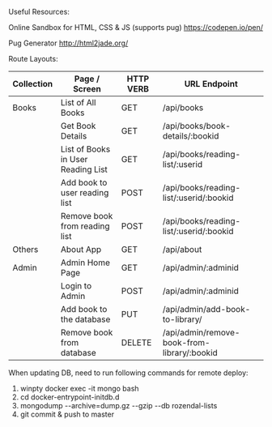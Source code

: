 Useful Resources:

Online Sandbox for HTML, CSS & JS (supports pug)
https://codepen.io/pen/

Pug Generator
http://html2jade.org/

Route Layouts:

| Collection | Page / Screen                          | HTTP VERB  | URL Endpoint |
| ---------- |----------------------------------------| -----------|----------------------------------------|
| Books      |List of All Books                       |GET         |/api/books
|            |Get Book Details                        |GET         |/api/books/book-details/:bookid
|            |List of Books in User Reading List      |GET         |/api/books/reading-list/:userid
|            |Add book to user reading list           |POST        |/api/books/reading-list/:userid/:bookid
|            |Remove book from reading list           |POST        |/api/books/reading-list/:userid/:bookid
| Others     |About App                               |GET         |/api/about
| Admin      |Admin Home Page                         |GET         |/api/admin/:adminid
|            |Login to Admin                          |POST        |/api/admin/:adminid
|            |Add book to the database                |PUT         |/api/admin/add-book-to-library/
|            |Remove book from database               |DELETE      |/api/admin/remove-book-from-library/:bookid

When updating DB, need to run following commands for remote deploy:

1. winpty docker exec -it mongo bash
2. cd docker-entrypoint-initdb.d
3. mongodump --archive=dump.gz --gzip --db rozendal-lists
4. git commit & push to master